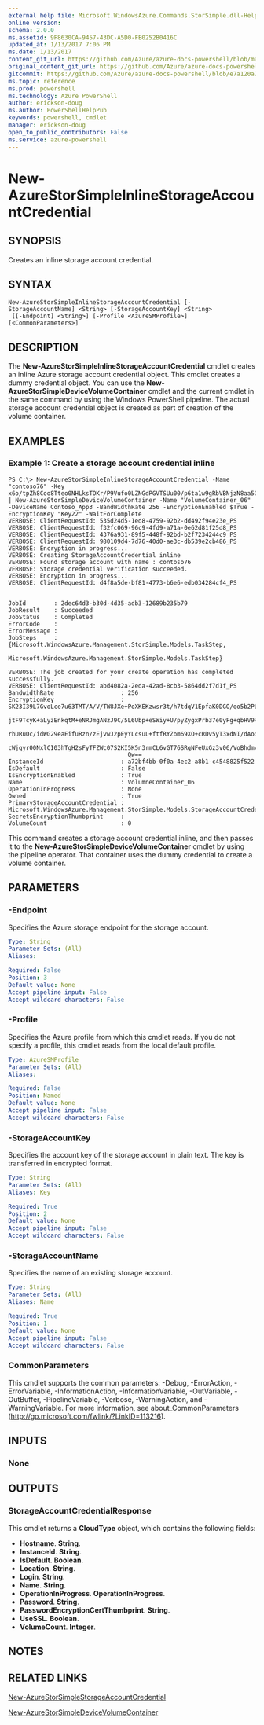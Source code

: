 ```yaml
---
external help file: Microsoft.WindowsAzure.Commands.StorSimple.dll-Help.xml
online version: 
schema: 2.0.0
ms.assetid: 9F8630CA-9457-43DC-A5D0-FB0252B0416C
updated_at: 1/13/2017 7:06 PM
ms.date: 1/13/2017
content_git_url: https://github.com/Azure/azure-docs-powershell/blob/master/azureps-cmdlets-docs/ServiceManagement/Azure.StorSimple/v2.1.0/New-AzureStorSimpleInlineStorageAccountCredential.md
original_content_git_url: https://github.com/Azure/azure-docs-powershell/blob/master/azureps-cmdlets-docs/ServiceManagement/Azure.StorSimple/v2.1.0/New-AzureStorSimpleInlineStorageAccountCredential.md
gitcommit: https://github.com/Azure/azure-docs-powershell/blob/e7a120a2ee01bf4c44bb7fca528ffdea69e8b122/azureps-cmdlets-docs/ServiceManagement/Azure.StorSimple/v2.1.0/New-AzureStorSimpleInlineStorageAccountCredential.md
ms.topic: reference
ms.prod: powershell
ms.technology: Azure PowerShell
author: erickson-doug
ms.author: PowerShellHelpPub
keywords: powershell, cmdlet
manager: erickson-doug
open_to_public_contributors: False
ms.service: azure-powershell
---
```


# New-AzureStorSimpleInlineStorageAccountCredential

## SYNOPSIS
Creates an inline storage account credential.

## SYNTAX

```
New-AzureStorSimpleInlineStorageAccountCredential [-StorageAccountName] <String> [-StorageAccountKey] <String>
 [[-Endpoint] <String>] [-Profile <AzureSMProfile>] [<CommonParameters>]
```

## DESCRIPTION
The **New-AzureStorSimpleInlineStorageAccountCredential** cmdlet creates an inline Azure storage account credential object.
This cmdlet creates a dummy credential object.
You can use the **New-AzureStorSimpleDeviceVolumeContainer** cmdlet and the current cmdlet in the same command by using the Windows PowerShell pipeline.
The actual storage account credential object is created as part of creation of the volume container.

## EXAMPLES

### Example 1: Create a storage account credential inline
```
PS C:\> New-AzureStorSimpleInlineStorageAccountCredential -Name "contoso76" -Key x6o/tpZh8Coo8Tteo0NHLksTOKr/P9Vufo0LZNGdPGVTSUu00/p6ta1w9gRbVBNjzN8aa504kH2zkEsfUme+kw== | New-AzureStorSimpleDeviceVolumeContainer -Name "VolumeContainer_06" -DeviceName Contoso_App3 -BandWidthRate 256 -EncryptionEnabled $True -EncryptionKey "Key22" -WaitForComplete
VERBOSE: ClientRequestId: 535d24d5-1ed8-4759-92b2-dd492f94e23e_PS
VERBOSE: ClientRequestId: f32fc069-96c9-4fd9-a71a-0e62d81f25d8_PS
VERBOSE: ClientRequestId: 4376a931-89f5-448f-92bd-b2f7234244c9_PS
VERBOSE: ClientRequestId: 980109d4-7d76-40d0-ae3c-db539e2cb486_PS
VERBOSE: Encryption in progress... 
VERBOSE: Creating StorageAccountCredential inline
VERBOSE: Found storage account with name : contoso76
VERBOSE: Storage credential verification succeeded. 
VERBOSE: Encryption in progress... 
VERBOSE: ClientRequestId: d4f8a5de-bf81-4773-b6e6-edb034284cf4_PS


JobId        : 2dec64d3-b30d-4d35-adb3-12689b235b79
JobResult    : Succeeded
JobStatus    : Completed
ErrorCode    : 
ErrorMessage : 
JobSteps     : {Microsoft.WindowsAzure.Management.StorSimple.Models.TaskStep, 
               Microsoft.WindowsAzure.Management.StorSimple.Models.TaskStep}

VERBOSE: The job created for your create operation has completed successfully. 
VERBOSE: ClientRequestId: abd4082a-2eda-42ad-8cb3-5864dd2f7d1f_PS
BandwidthRate                   : 256
EncryptionKey                   : SK23I39L7GvoLce7u63TMT/A/V/TW8JXe+PoXKEKzwsr3t/h7tdqV1EpfaK0DGO/qo5b2PLCagFHAxnZEiejg
                                  jtF9TcyK+aLyzEnkqtM+eNRJmgANzJ9C/5L6Ubp+eSWiy+U/pyZygxPrb37e0yFg+qbHV9R9Qi+afBpHD9Gsi
                                  rhURuOc/idWG29eaEifuRzn/zEjvwJ2pEyYLcsuL+ftfRYZom69XO+cRDv5yT3xdNI/dAod/5YUaf1IhJl8wR
                                  cWjqyr00NxlCI03hTgH2sFyTFZWc07S2KI5K5n3rmCL6vGT76SRgNFeUxGz3v06/VoBhdmv9vDfrEz5UkW04d
                                  Qw==
InstanceId                      : a72bf4bb-0f0a-4ec2-a8b1-c4548825f522
IsDefault                       : False
IsEncryptionEnabled             : True
Name                            : VolumneContainer_06
OperationInProgress             : None
Owned                           : True
PrimaryStorageAccountCredential : Microsoft.WindowsAzure.Management.StorSimple.Models.StorageAccountCredentialResponse
SecretsEncryptionThumbprint     : 
VolumeCount                     : 0
```

This command creates a storage account credential inline, and then passes it to the **New-AzureStorSimpleDeviceVolumeContainer** cmdlet by using the pipeline operator.
That container uses the dummy credential to create a volume container.

## PARAMETERS

### -Endpoint
Specifies the Azure storage endpoint for the storage account.

```yaml
Type: String
Parameter Sets: (All)
Aliases: 

Required: False
Position: 3
Default value: None
Accept pipeline input: False
Accept wildcard characters: False
```

### -Profile
Specifies the Azure profile from which this cmdlet reads.
If you do not specify a profile, this cmdlet reads from the local default profile.

```yaml
Type: AzureSMProfile
Parameter Sets: (All)
Aliases: 

Required: False
Position: Named
Default value: None
Accept pipeline input: False
Accept wildcard characters: False
```

### -StorageAccountKey
Specifies the account key of the storage account in plain text.
The key is transferred in encrypted format.

```yaml
Type: String
Parameter Sets: (All)
Aliases: Key

Required: True
Position: 2
Default value: None
Accept pipeline input: False
Accept wildcard characters: False
```

### -StorageAccountName
Specifies the name of an existing storage account.

```yaml
Type: String
Parameter Sets: (All)
Aliases: Name

Required: True
Position: 1
Default value: None
Accept pipeline input: False
Accept wildcard characters: False
```

### CommonParameters
This cmdlet supports the common parameters: -Debug, -ErrorAction, -ErrorVariable, -InformationAction, -InformationVariable, -OutVariable, -OutBuffer, -PipelineVariable, -Verbose, -WarningAction, and -WarningVariable. For more information, see about_CommonParameters (http://go.microsoft.com/fwlink/?LinkID=113216).

## INPUTS

### None

## OUTPUTS

### StorageAccountCredentialResponse
This cmdlet returns a **CloudType** object, which contains the following fields: 

- **Hostname**.
**String**. 
- **InstanceId**.
**String**. 
- **IsDefault**.
**Boolean**. 
- **Location**.
**String**. 
- **Login**.
**String**. 
- **Name**.
**String**. 
- **OperationInProgress**.
**OperationInProgress**. 
- **Password**.
**String**. 
- **PasswordEncryptionCertThumbprint**.
**String**. 
- **UseSSL**.
**Boolean**. 
- **VolumeCount**.
**Integer**.

## NOTES

## RELATED LINKS

[New-AzureStorSimpleStorageAccountCredential](xref:ServiceManagement/Azure.StorSimple/v2.1.0/New-AzureStorSimpleStorageAccountCredential.md)

[New-AzureStorSimpleDeviceVolumeContainer](xref:ServiceManagement/Azure.StorSimple/v2.1.0/New-AzureStorSimpleDeviceVolumeContainer.md)


